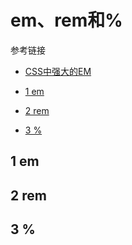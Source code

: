 # em、rem和%

参考链接
- [CSS中强大的EM](https://www.w3cplus.com/css/px-to-em)

- [1 em](1-em)
- [2 rem](2-em)
- [3 %](3-%)

## 1 em

## 2 rem

## 3 %
